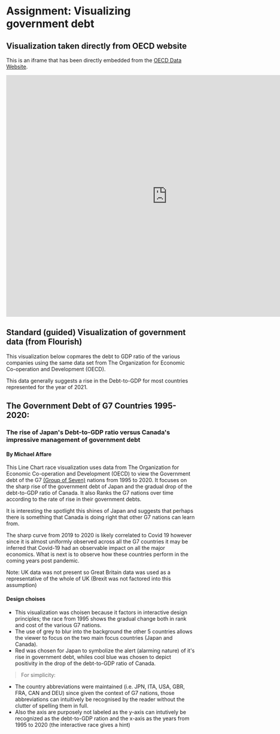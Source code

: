 # Assignment: Visualizing government debt

## Visualization taken directly from OECD website
This is an iframe that has been directly embedded from the [OECD Data Website](https://data.oecd.org/gga/general-government-debt.htm).
<iframe src="https://data.oecd.org/chart/6Oiy" width="860" height="645" style="border: 0" mozallowfullscreen="true" webkitallowfullscreen="true" allowfullscreen="true"><a href="https://data.oecd.org/chart/6Oiy" target="_blank">OECD Chart: General government debt, Total, % of GDP, Annual, 2021</a></iframe>



## Standard (guided) Visualization of government data (from Flourish)
This visualization below copmares the debt to GDP ratio of the various companies using the same data set from The Organization for Economic Co-operation and Development (OECD).

This data generally suggests a rise in the Debt-to-GDP for most countries represented for the year of 2021.

<div class="flourish-embed flourish-chart" data-src="visualisation/11161753"><script src="https://public.flourish.studio/resources/embed.js"></script></div>


## The Government Debt of G7 Countries 1995-2020: 
### The rise of Japan's Debt-to-GDP ratio versus Canada's impressive management of government debt
#### By Michael Affare
This Line Chart race visualization uses data from The Organization for Economic Co-operation and Development (OECD) to view the Government debt of the G7 [(Group of Seven)](https://en.wikipedia.org/wiki/G7) nations from 1995 to 2020.
It focuses on the sharp rise of the government debt of Japan and the gradual drop of the debt-to-GDP ratio of Canada.
It also Ranks the G7 nations over time according to the rate of rise in their government debts.

It is interesting the spotlight this shines of Japan and suggests that perhaps there is something that Canada is doing right that other G7 nations can learn from.

The sharp curve from 2019 to 2020 is likely correlated to Covid 19 however since it is almost uniformly observed across all the G7 countries it may be inferred that Covid-19 had an observable impact on all the major economics. What is next is to observe how these countries perform in the coming years post pandemic.

Note: 
UK data was not present so Great Britain data was used as a representative of the whole of UK  (Brexit was not factored into this assumption)

<div class="flourish-embed flourish-chart" data-src="visualisation/11162273"><script src="https://public.flourish.studio/resources/embed.js"></script></div>

#### Design choises
- This visualization was choisen because it factors in interactive design principles; the race from 1995 shows the gradual change both in rank and cost of the various G7 nations.
- The use of grey to blur into the background the other 5 countries allows the viewer to focus on the two main focus countries (Japan and Canada).
- Red was chosen for Japan to symbolize the alert (alarming nature) of it's rise in government debt, whiles cool blue was chosen to depict positivity in the drop of the debt-to-GDP ratio of Canada.
> For simplicity:
- The country abbreviations were maintained (i.e. JPN, ITA, USA, GBR, FRA, CAN and DEU) since given the context of G7 nations, those abbreviations can intuitively be recognised by the reader without the clutter of spelling them in full.
- Also the axis are purposely not labeled as the y-axis can intutively be recognized as the debt-to-GDP ration and the x-axis as the years from 1995 to 2020 (the interactive race gives a hint)


